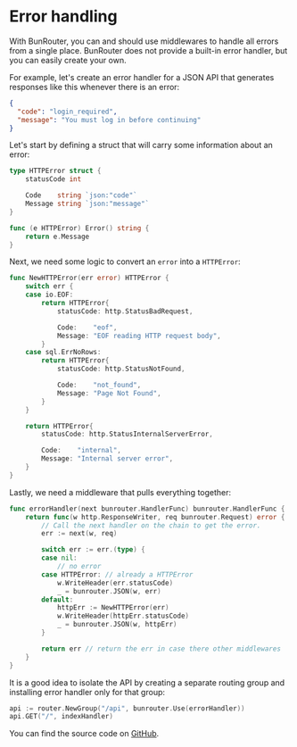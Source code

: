 # Error handling

With BunRouter, you can and should use middlewares to handle all errors from a single place.
BunRouter does not provide a built-in error handler, but you can easily create your own.

For example, let's create an error handler for a JSON API that generates responses like this
whenever there is an error:

```json
{
  "code": "login_required",
  "message": "You must log in before continuing"
}
```

Let's start by defining a struct that will carry some information about an error:

```go
type HTTPError struct {
	statusCode int

	Code    string `json:"code"`
	Message string `json:"message"`
}

func (e HTTPError) Error() string {
	return e.Message
}
```

Next, we need some logic to convert an `error` into a `HTTPError`:

```go
func NewHTTPError(err error) HTTPError {
	switch err {
	case io.EOF:
		return HTTPError{
			statusCode: http.StatusBadRequest,

			Code:    "eof",
			Message: "EOF reading HTTP request body",
		}
	case sql.ErrNoRows:
		return HTTPError{
			statusCode: http.StatusNotFound,

			Code:    "not_found",
			Message: "Page Not Found",
		}
	}

	return HTTPError{
		statusCode: http.StatusInternalServerError,

		Code:    "internal",
		Message: "Internal server error",
	}
}
```

Lastly, we need a middleware that pulls everything together:

```go
func errorHandler(next bunrouter.HandlerFunc) bunrouter.HandlerFunc {
	return func(w http.ResponseWriter, req bunrouter.Request) error {
		// Call the next handler on the chain to get the error.
		err := next(w, req)

		switch err := err.(type) {
		case nil:
			// no error
		case HTTPError: // already a HTTPError
			w.WriteHeader(err.statusCode)
			_ = bunrouter.JSON(w, err)
		default:
			httpErr := NewHTTPError(err)
			w.WriteHeader(httpErr.statusCode)
			_ = bunrouter.JSON(w, httpErr)
		}

		return err // return the err in case there other middlewares
	}
}
```

It is a good idea to isolate the API by creating a separate routing group and installing error
handler only for that group:

```go
api := router.NewGroup("/api", bunrouter.Use(errorHandler))
api.GET("/", indexHandler)
```

You can find the source code on
[GitHub](https://github.com/uptrace/bunrouter/tree/master/example/error-handling).
